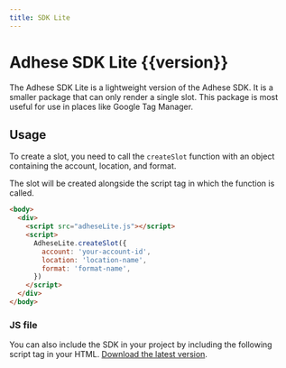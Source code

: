 ```yaml
---
title: SDK Lite
---
```


<script setup>
import {version} from '../../packages/sdk-lite/package.json';
</script>

# Adhese SDK Lite <Badge>{{version}}</Badge>
The Adhese SDK Lite is a lightweight version of the Adhese SDK. It is a smaller package that can only render a single
slot. This package is most useful for use in places like Google Tag Manager.

## Usage
To create a slot, you need to call the `createSlot` function with an object containing the account, location, and format.

The slot will be created alongside the script tag in which the function is called.

```html
<body>
  <div>
    <script src="adheseLite.js"></script>
    <script>
      AdheseLite.createSlot({
        account: 'your-account-id',
        location: 'location-name',
        format: 'format-name',
      })
    </script>
  </div>
</body>
```

### JS file

You can also include the SDK in your project by including the following script tag in your HTML. <a href="./files/adheseLite.js" download>Download the latest version</a>.
